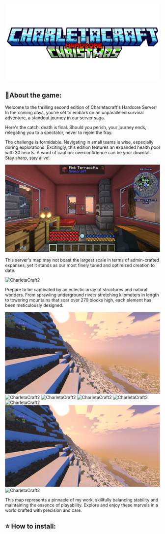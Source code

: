 ![CharletaCraft2](img/charletaTitle.png)
## 🎄About the game:
Welcome to the thrilling second edition of Charletacraft's Hardcore Server! In the coming days, you're set to embark on an unparalleled survival adventure, a standout journey in our server saga.

Here's the catch: death is final. Should you perish, your journey ends, relegating you to a spectator, never to rejoin the fray.

The challenge is formidable. Navigating in small teams is wise, especially during explorations. Excitingly, this edition features an expanded health pool with 30 hearts. A word of caution: overconfidence can be your downfall. Stay sharp, stay alive!

![CharletaCraft2](img/capturaHUD.png)

This server's map may not boast the largest scale in terms of admin-crafted expanses, yet it stands as our most finely tuned and optimized creation to date. 

![CharletaCraft2](img/charletaMap.png)

Prepare to be captivated by an eclectic array of structures and natural wonders. From sprawling underground rivers stretching kilometers in length to towering mountains that soar over 270 blocks high, each element has been meticulously designed.

![CharletaCraft2](img/captura(1).png)
![CharletaCraft2](img/captura(2).png)
![CharletaCraft2](img/captura(3).png)
![CharletaCraft2](img/captura(4).png)
![CharletaCraft2](img/captura(5).png)
![CharletaCraft2](img/captura(6).png)
![CharletaCraft2](img/captura(7).png)
![CharletaCraft2](img/captura(8).png)

This map represents a pinnacle of my work, skillfully balancing stability and maintaining the essence of playability. Explore and enjoy these marvels in a world crafted with precision and care.

## ⭐ How to install:
